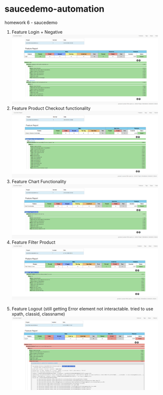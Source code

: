 # saucedemo-automation
homework 6 - saucedemo

1.	Feature Login + Negative
 ![Alt text](screenshots/Login.png)
2.	Feature Product Checkout functionality
 ![Alt text](screenshots/Product%20Checkout.png)
3.	Feature Chart Functionality
![Alt text](screenshots/Chart.png) 
4.	Feature Filter Product
 ![Alt text](screenshots/Filter%20Product.png) 
5.	Feature Logout (still getting Error element not interactable. tried to use xpath, classid, classname)
 ![Alt text](screenshots/Logout.png)
